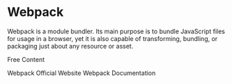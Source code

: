 # Webpack

Webpack is a module bundler. Its main purpose is to bundle JavaScript files for usage in a browser, yet it is also capable of transforming, bundling, or packaging just about any resource or asset.

<ResourceGroupTitle>Free Content</ResourceGroupTitle>

<BadgeLink colorScheme='blue' badgeText='Official Website' href='https://webpack.js.org/'>Webpack Official Website</BadgeLink>
<BadgeLink colorScheme='blue' badgeText='Official Documentation' href='https://webpack.js.org/concepts/'>Webpack Documentation</BadgeLink>
